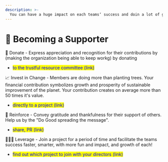 ```yaml
---
description: >-
  You can have a huge impact on each teams‘ success and doin a lot of good!
---
```


# 🥷 Becoming a Supporter

🌟 Donate - Express appreciation and recognition for their contributions by (making the organization being able to keep workg) by donating&#x20;

* <mark style="color:blue;">to the trustful resource committee (link)</mark>

📈 Invest in Change - Members are doing more than planting trees. Your financial contribution symbolizes growth and prosperity of sustainable improvement of the planet. Your contribution creates on average more than 50 times it's value. 

* <mark style="color:blue;">directly to a project (link)</mark>

🙏 Reinforce - Convey gratitude and thankfulness for their support of others. Help us by the "Do Good spreading the message".&#x20;

* <mark style="color:blue;">share, PR (link)</mark>

👩🏻‍🌾 Leverage - Join a project for a period of time and facilitate the teams success faster, smarter, with more fun and impact, and growth of each!

* <mark style="color:blue;">find out which project to join with your directors (link)</mark>
